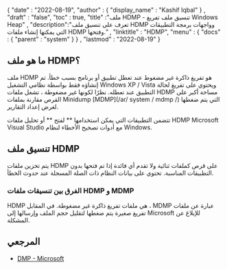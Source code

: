 {
  "date" : "2022-08-19",
  "author" : {
    "display_name" : "Kashif Iqbal"
} ,
  "draft" : "false",
  "toc" : true,
  "title" :"ملف HDMP - تنسيق ملف تفريغ Windows Heap" ,
  "description":"تعرف على تنسيق ملف HDMP وواجهات برمجة التطبيقات التي يمكنها إنشاء ملفات HDMP وفتحها." ,
  "linktitle" : "HDMP",
  "menu" : {
    "docs" : {
      "parent" : "system"
}
} ,
  "lastmod" : "2022-08-19"
}

## ما هو ملف HDMP؟

ملف HDMP هو تفريغ ذاكرة غير مضغوط عند تعطل تطبيق أو برنامج بسبب خطأ. تم إنشاؤه فقط بواسطة نظامي التشغيل Windows XP / Vista ويحتوي على تفريغ لحالة التطبيق عند تعطله. نظرًا لكونها غير مضغوطة ، تشغل ملفات HDMP مساحة أكبر على القرص مقارنة بملفات Minidump [MDMP](/ar/ system / mdmp /) التي يتم ضغطها لغرض إعداد التقارير.

تتضمن التطبيقات التي يمكن استخدامها ** لفتح ** أو تحليل ملفات HDMP Microsoft Visual Studio مع أدوات تصحيح الأخطاء لنظام Windows.

## تنسيق ملف HDMP

يتم تخزين ملفات HDMP على قرص كملفات ثنائية ولا تقدم أي فائدة إذا تم فتحها بدون التطبيقات المناسبة. تحتوي على بيانات النظام ذات الصلة المسجلة عند حدوث الخطأ.

### الفرق بين تنسيقات ملفات HDMP و MDMP

HDMP هي ملفات تفريغ ذاكرة غير مضغوطة. في المقابل ، MDMP عبارة عن ملفات تفريغ صغيرة يتم ضغطها لتقليل حجم الملف وإرسالها إلى Microsoft للإبلاغ عن المشكلة.

## المرجعي ##

* [DMP - Microsoft](https://docs.microsoft.com/en-us/troubleshoot/windows-client/performance/read-small-memory-dump-file)

